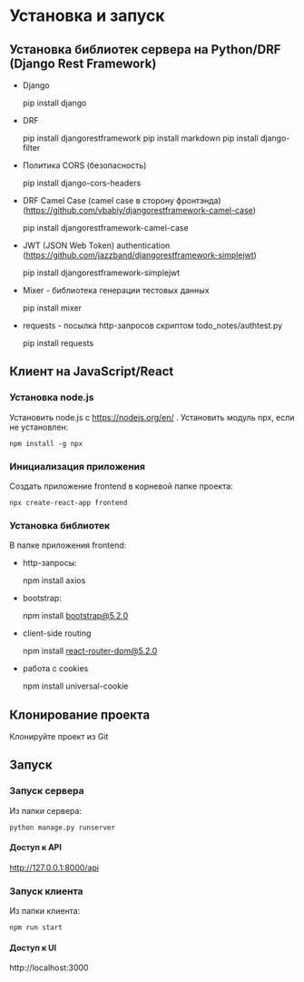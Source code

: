 # Установка и запуск

## Установка библиотек сервера на Python/DRF (Django Rest Framework)
- Django


    pip install django

- DRF


    pip install djangorestframework
    pip install markdown
    pip install django-filter

- Политика CORS (безопасность)


    pip install django-cors-headers

- DRF Camel Case (camel case в сторону фронтэнда) (https://github.com/vbabiy/djangorestframework-camel-case)


    pip install djangorestframework-camel-case

- JWT (JSON Web Token) authentication (https://github.com/jazzband/djangorestframework-simplejwt)


    pip install djangorestframework-simplejwt

- Mixer - библиотека генерации тестовых данных


    pip install mixer

- requests - посылка http-запросов скриптом todo_notes/authtest.py


    pip install requests

## Клиент на JavaScript/React
### Установка node.js 
Установить node.js с https://nodejs.org/en/ .
Установить модуль npx, если не установлен:

    npm install -g npx
### Инициализация приложения
Создать приложение frontend в корневой папке проекта:

    npx create-react-app frontend
### Установка библиотек
В папке приложения frontend:
- http-запросы:


    npm install axios

- bootstrap:


    npm install bootstrap@5.2.0

- client-side routing


    npm install react-router-dom@5.2.0

- работа с cookies


    npm install universal-cookie

## Клонирование проекта
Клонируйте проект из Git 

## Запуск
### Запуск сервера
Из папки сервера:

    python manage.py runserver
#### Доступ к API
http://127.0.0.1:8000/api

### Запуск клиента
Из папки клиента:

    npm run start
#### Доступ к UI
http://localhost:3000
